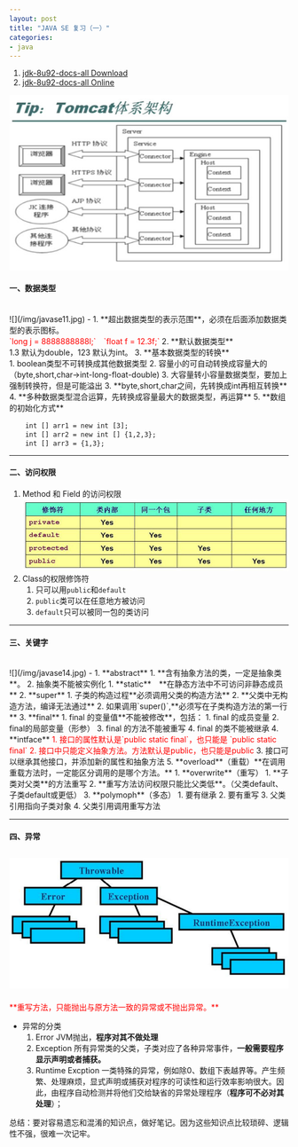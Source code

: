 ```yaml
---
layout: post
title: "JAVA SE 复习（一）"
categories:
- java
---
```

1. [jdk-8u92-docs-all  Download](http://www.oracle.com/technetwork/java/javase/documentation/jdk8-doc-downloads-2133158.html)
2. [jdk-8u92-docs-all Online](https://docs.oracle.com/javase/8/docs/api/)

![](/img/web12.jpg)

#### 一、数据类型 ####
<br/>
![](/img/javase11.jpg)
-
1. **超出数据类型的表示范围**，必须在后面添加数据类型的表示图标。<br/>
     <font color=red>`long j = 8888888888l;`&emsp;`float f = 12.3f;`</font>
2. **默认数据类型**<br/>1.3 默认为double，123 默认为int。
3. **基本数据类型的转换**<br/>
	1. boolean类型不可转换成其他数据类型
	2. 容量小的可自动转换成容量大的（byte,short,char->int-long-float-double)
	3. 大容量转小容量数据类型，要加上强制转换符，但是可能溢出
	3. **byte,short,char之间，先转换成int再相互转换**
	4. **多种数据类型混合运算，先转换成容量最大的数据类型，再运算**
5. **数组的初始化方式**

		int [] arr1 = new int [3];
		int [] arr2 = new int [] {1,2,3};
		int [] arr3 = {1,3};

-------
#### 二、访问权限 ####
1. Method 和 Field 的访问权限<br/>
![](/img/javase12.jpg)
2. Class的权限修饰符
	1. 只可以用`public`和`default`
	2. `public`类可以在任意地方被访问
	3. `default`只可以被同一包的类访问

-------	
#### 三、关键字 ####

<br/>
![](/img/javase14.jpg)
-
1. **abstract**
	1. **含有抽象方法的类，一定是抽象类**。
	2. 抽象类不能被实例化
1. **static**&emsp;**在静态方法中不可访问非静态成员**
2. **super**
	1. 子类的构造过程**必须调用父类的构造方法**
	2. **父类中无构造方法，编译无法通过**
	2. 如果调用`super()`,**必须写在子类构造方法的第一行**
3. **final**
	1. final 的变量值**不能被修改**，包括：
		1. final 的成员变量
		2. final的局部变量（形参）
	3. final 的方法不能被重写
	4. final 的类不能被继承
4. **intface**<font color=red> 
	1. 接口的属性默认是`public static final`，也只能是 `public static final`
	2. 接口中只能定义抽象方法。方法默认是public，也只能是public   </font>
	3. 接口可以继承其他接口，并添加新的属性和抽象方法
5. **overload**（重载）**在调用重载方法时，一定能区分调用的是哪个方法。**
1. **overwrite**（重写）
	1. **子类对父类**的方法重写
	2. **重写方法访问权限只能比父类低**。（父类default、子类default或更低）
3. **polymoph**（多态）
	1. 要有继承
	2. 要有重写
	3. 父类引用指向子类对象
	4. 父类引用调用重写方法
	
--------
#### 四、异常 ####
![](/img/javase15.png)
-
<font color=red>
**重写方法，只能抛出与原方法一致的异常或不抛出异常。**</font>

- 异常的分类
	1. Error JVM抛出，**程序对其不做处理**
	2. Exception 所有异常类的父类，子类对应了各种异常事件，**一般需要程序显示声明或者捕获。**
	3. Runtime Excption 一类特殊的异常，例如除0、数组下表越界等。产生频繁、处理麻烦，显式声明或捕获对程序的可读性和运行效率影响很大。因此，由程序自动检测并将他们交给缺省的异常处理程序（**程序可不必对其处理**）；

总结：要对容易遗忘和混淆的知识点，做好笔记。因为这些知识点比较琐碎、逻辑性不强，很难一次记牢。